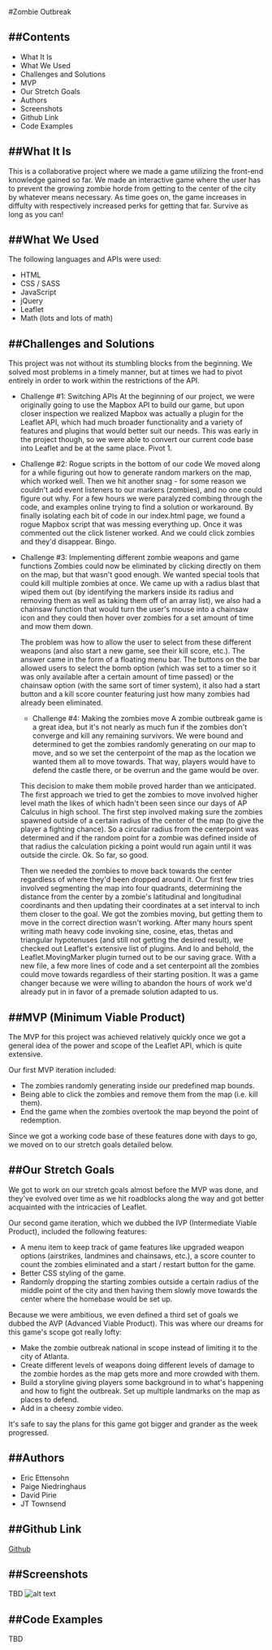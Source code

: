 #Zombie Outbreak

##Contents
---
  * What It Is
  * What We Used
  * Challenges and Solutions
  * MVP
  * Our Stretch Goals
  * Authors
  * Screenshots
  * Github Link
  * Code Examples

##What It Is
---
This is a collaborative project where we made a game utilizing the front-end knowledge gained so far. We made an interactive game where the user has to prevent the growing zombie horde from getting to the center of the city by whatever means necessary. As time goes on, the game increases in diffulty with respectively increased perks for getting that far. Survive as long as you can!

##What We Used
---
The following languages and APIs were used:
  * HTML
  * CSS / SASS
  * JavaScript
  * jQuery
  * Leaflet
  * Math (lots and lots of math)

##Challenges and Solutions
---
This project was not without its stumbling blocks from the beginning. We solved most problems in a timely manner, but at times we had to pivot entirely in order to work within the restrictions of the API.

  * Challenge #1: Switching APIs
	 At the beginning of our project, we were originally going to use the Mapbox API to build our game, but upon closer inspection we realized Mapbox was actually a plugin for the Leaflet API, which had much broader functionality and a variety of features and plugins that would better suit our needs. This was early in the project though, so we were able to convert our current code base into Leaflet and be at the same place. Pivot 1.

  * Challenge #2: Rogue scripts in the bottom of our code
  	We moved along for a while figuring out how to generate random markers on the map, which worked well. Then we hit another snag - for some reason we couldn't add event listeners to our markers (zombies), and no one could figure out why. For a few hours we were paralyzed combing through the code, and examples online trying to find a solution or workaround. By finally isolating each bit of code in our index.html page, we found a rogue Mapbox script that was messing everything up. Once it was commented out the click listener worked. And we could click zombies and they'd disappear. Bingo.

  * Challenge #3: Implementing different zombie weapons and game functions 
    Zombies could now be eliminated by clicking directly on them on the map, but that wasn't good enough. We wanted special tools that could kill multiple zombies at once. We came up with a radius blast that wiped them out (by identifying the markers inside its radius and removing them as well as taking them off of an array list), we also had a chainsaw function that would turn the user's mouse into a chainsaw icon and they could then hover over zombies for a set amount of time and mow them down. 

    The problem was how to allow the user to select from these different weapons (and also start a new game, see their kill score, etc.). The answer came in the form of a floating menu bar. The buttons on the bar allowed users to select the bomb option (which was set to a timer so it was only available after a certain amount of time passed) or the chainsaw option (with the same sort of timer system), it also had a start button and a kill score counter featuring just how many zombies had already been eliminated.

    * Challenge #4: Making the zombies move
    A zombie outbreak game is a great idea, but it's not nearly as much fun if the zombies don't converge and kill any remaining survivors. We were bound and determined to get the zombies randomly generating on our map to move, and so we set the centerpoint of the map as the location we wanted them all to move towards. That way, players would have to defend the castle there, or be overrun and the game would be over. 

    This decision to make them mobile proved harder than we anticipated. The first approach we tried to get the zombies to move involved higher level math the likes of which hadn't been seen since our days of AP Calculus in high school. The first step involved making sure the zombies spawned outside of a certain radius of the center of the map (to give the player a fighting chance). So a circular radius from the centerpoint was determined and if the random point for a zombie was defined inside of that radius the calculation picking a point would run again until it was outside the circle. Ok. So far, so good.

    Then we needed the zombies to move back towards the center regardless of where they'd been dropped around it. Our first few tries involved segmenting the map into four quadrants, determining the distance from the center by a zombie's latitudinal and longitudinal coordinants and then updating their coordinates at a set interval to inch them closer to the goal. We got the zombies moving, but getting them to move in the correct direction wasn't working. After many hours spent writing math heavy code invoking sine, cosine, etas, thetas and triangular hypotenuses (and still not getting the desired result), we checked out Leaflet's extensive list of plugins. And lo and behold, the Leaflet.MovingMarker plugin turned out to be our saving grace. With a new file, a few more lines of code and a set centerpoint all the zombies could move towards regardless of their starting position. It was a game changer because we were willing to abandon the hours of work we'd already put in in favor of a premade solution adapted to us.

##MVP (Minimum Viable Product)
---
The MVP for this project was achieved relatively quickly once we got a general idea of the power and scope of the Leaflet API, which is quite extensive. 

Our first MVP iteration included:
  * The zombies randomly generating inside our predefined map bounds.
  * Being able to click the zombies and remove them from the map (i.e. kill them).
  * End the game when the zombies overtook the map beyond the point of redemption.

Since we got a working code base of these features done with days to go, we moved on to our stretch goals detailed below.  

##Our Stretch Goals
---
We got to work on our stretch goals almost before the MVP was done, and they've evolved over time as we hit roadblocks along the way and got better acquainted with the intricacies of Leaflet.

Our second game iteration, which we dubbed the IVP (Intermediate Viable Product), included the following features:
  * A menu item to keep track of game features like upgraded weapon options (airstrikes, landmines and chainsaws, etc.), a score counter to count the zombies eliminated and a start / restart button for the game.
  * Better CSS styling of the game.
  * Randomly dropping the starting zombies outside a certain radius of the middle point of the city and then having them slowly move towards the center where the homebase would be set up.

Because we were ambitious, we even defined a third set of goals we dubbed the AVP (Advanced Viable Product). This was where our dreams for this game's scope got really lofty:
  * Make the zombie outbreak national in scope instead of limiting it to the city of Atlanta.
  * Create different levels of weapons doing different levels of damage to the zombie hordes as the map gets more and more crowded with them.
  * Build a storyline giving players some background in to what's happening and how to fight the outbreak. Set up multiple landmarks on the map as places to defend.
  * Add in a cheesy zombie video.

It's safe to say the plans for this game got bigger and grander as the week progressed.

##Authors
---
  * Eric Ettensohn
  * Paige Niedringhaus
  * David Pirie
  * JT Townsend

##Github Link
---
[Github](https://github.com/paigen11/frontend-project)

##Screenshots
---
TBD
![alt text]()

##Code Examples
---
TBD